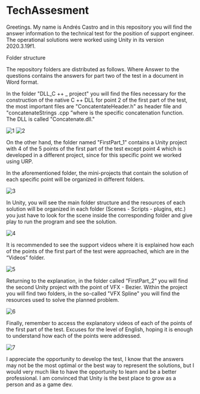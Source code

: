 # TechAssesment

Greetings. My name is Andrés Castro and in this repository you will find the answer information to the technical test for the position of support engineer. The operational solutions were worked using Unity in its version 2020.3.19f1.

Folder structure

The repository folders are distributed as follows.
Where Answer to the questions contains the answers for part two of the test in a document in Word format.

In the folder "DLL_C ++ _ project" you will find the files necessary for the construction of the native C ++ DLL for point 2 of the first part of the test, the most important files are "ConcatentateHeader.h" as header file and "concatenateStrings .cpp ”where is the specific concatenation function. The DLL is called "Concatenate.dll."

![1](https://user-images.githubusercontent.com/11931699/147361417-01e4e2b5-fb56-460c-830c-676ffd60aed4.png)
![2](https://user-images.githubusercontent.com/11931699/147361474-e40f85da-c144-4891-a86f-e7c108f13d49.jpg)

On the other hand, the folder named "FirstPart_1" contains a Unity project with 4 of the 5 points of the first part of the test except point 4 which is developed in a different project, since for this specific point we worked using URP.

In the aforementioned folder, the mini-projects that contain the solution of each specific point will be organized in different folders.

![3](https://user-images.githubusercontent.com/11931699/147361591-7e770ce4-24c4-4a1f-9e89-1804bd5838e0.jpg)

In Unity, you will see the main folder structure and the resources of each solution will be organized in each folder (Scenes - Scripts - plugins, etc.) you just have to look for the scene inside the corresponding folder and give play to run the program and see the solution.

![4](https://user-images.githubusercontent.com/11931699/147361699-b1fa968d-d46f-48e0-ac9d-a907b6893b81.jpg)

It is recommended to see the support videos where it is explained how each of the points of the first part of the test were approached, which are in the “Videos” folder.

![5](https://user-images.githubusercontent.com/11931699/147361775-b9380410-af5a-424b-84f2-3bd8f1b82c32.jpg)

Returning to the explanation, in the folder called “FirstPart_2” you will find the second Unity project with the point of VFX - Bezier. Within the project you will find two folders, in the so-called "VFX Spline" you will find the resources used to solve the planned problem.

![6](https://user-images.githubusercontent.com/11931699/147361845-9ab2b307-5bb4-43ff-8d81-98be7ff5a7d7.jpg)

Finally, remember to access the explanatory videos of each of the points of the first part of the test. Excuses for the level of English, hoping it is enough to understand how each of the points were addressed.

![7](https://user-images.githubusercontent.com/11931699/147361912-5f27931b-d447-4ee9-9d7e-11bbea9a09dd.jpg)

I appreciate the opportunity to develop the test, I know that the answers may not be the most optimal or the best way to represent the solutions, but I would very much like to have the opportunity to learn and be a better professional. I am convinced that Unity is the best place to grow as a person and as a game dev.
